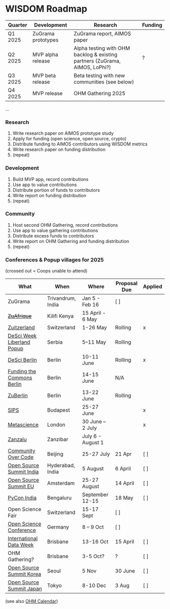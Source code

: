 # WISDOM Roadmap

| Quarter | Development | Research | Funding |
| --- | --- | --- | --- |
| Q1 2025 | ZuGrama prototypes | ZuGrama report, AIMOS paper | 
| Q2 2025 | MVP alpha release | Alpha testing with OHM backlog & existing partners (ZuGrama, AIMOS, LoPhi?) | ? |
| Q3 2025 | MVP beta release | Beta testing with new communities (see below) |
| Q4 2025 | MVP release | OHM Gathering 2025 |
...

### Research
1. Write research paper on AIMOS prototype study
2. Apply for funding (open science, open source, crypto)
3. Distribute funding to AIMOS contributors using WISDOM metrics
4. Write research paper on funding distribution
5. (repeat)

### Development
1. Build MVP app, record contributions
2. Use app to value contributions
3. Distribute portion of funds to contributors
4. Write report on funding distribution
5. (repeat)

### Community
1. Host second OHM Gathering, record contributions
2. Use app to value gathering contributions
3. Distribute excess funds to contributors
4. Write report on OHM Gathering and funding distribution
5. (repeat)

### Conferences & Popup villages for 2025
(crossed out = Coops unable to attend)

| What    | When | Where | Proposal Due | Applied |
| --- | --- | --- | --- | --- |
| ZuGrama | Trivandrum, India | Jan 5 - Feb 16 | [ ] |
| ~~[ZuAfrique](https://zuafrique.onrender.com/)~~ | Kilifi Kenya | 15 April - 6 May |  |
| [Zuitzerland](https://zuitzerland.ch/) | Switzerland | 1-26 May | Rolling |  x |
| [DeSci Week Liberland Popup](https://liberland.org/news/633-liberland-desci-despace-popup-city-a-month-long-exploration-of-innovation-and-freedom) | Serbia | 5–11 May | Rolling | |
| [DeSci Berlin](https://www.desci.berlin/) | Berlin | 10-11 June | Rolling |  x |
| [Funding the Commons Berlin](https://www.fundingthecommons.io/) | Berlin |  14-15 June |  N/A |
| [ZuBerlin](https://zuberlin.city/) | Berlin | 13-22 June | Rolling |
| [SIPS](https://www.improvingpsych.org/SIPS2025/) | Budapest | 25-27 June  |  | x |
| [Metascience](https://metascience.info/) | London | 30 June – 2 July | | x |
| [Zanzalu](https://lu.ma/1kzrdu3s) | Zanzibar | July 6 - August 1 | | |
| [Community Over Code](https://sessionize.com/communityovercode-asia-2025/) | Beijing | 25-27 July | 21 Apr | [ ] |
| [Open Source Summit India](https://events.linuxfoundation.org/open-source-summit-india/) | Hyderabad, India | 5 August | 6 April | [ ] |
| [Open Source Summit EU](https://events.linuxfoundation.org/open-source-summit-europe/program/cfp/) | Amsterdam | 25-27 August | 14 April | [ ] |
| [PyCon India](https://in.pycon.org/2025/cfp/) | Bengaluru | September 12-15 | 18 May | [ ] |
| Open Science Fair | Switzerland | 15-17 Sept | [ ] |
| [Open Science Conference](https://www.open-science-conference.eu/) | Germany | 8 – 9 Oct | [ ] |
| [International Data Week](https://idw2025.org/) | Brisbane | 13-16 Oct | 15 April | [ ] |
| OHM Gathering? | Brisbane | 3-5 Oct? | ? | [ ] |
| [Open Source Summit Korea](https://events.linuxfoundation.org/open-source-summit-india/) | Seoul | 5 Nov | 30 June | [ ] |
| [Open Source Summit Japan](https://events.linuxfoundation.org/open-source-summit-japan/) | Tokyo | 8-10 Dec | 3 Aug | [ ] |

(see also [OHM Calendar](https://calendar.google.com/calendar/u/0?cid=b3BlbmhlYXJ0bWluZC5vcmdAZ21haWwuY29t))
